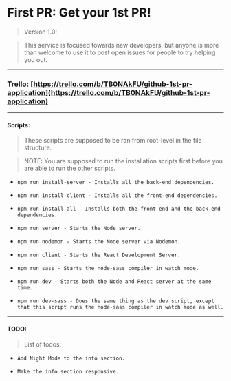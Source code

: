 # First PR: Get your 1st PR!

> Version 1.0!

> This service is focused towards new developers, but anyone is more than welcome to use it to post open issues for people to try helping you out.

---

### Trello: [https://trello.com/b/TB0NAkFU/github-1st-pr-application](https://trello.com/b/TB0NAkFU/github-1st-pr-application)

---

#### Scripts:

> These scripts are supposed to be ran from root-level in the file structure.

> NOTE: You are supposed to run the installation scripts first before you are able to run the other scripts.

* `npm run install-server - Installs all the back-end dependencies.`

* `npm run install-client - Installs all the front-end dependencies.`

* `npm run install-all - Installs both the front-end and the back-end dependencies.`

* `npm run server - Starts the Node server.`

* `npm run nodemon - Starts the Node server via Nodemon.`

* `npm run client - Starts the React Development Server.`

* `npm run sass - Starts the node-sass compiler in watch mode.`

* `npm run dev - Starts both the Node and React server at the same time.`

* `npm run dev-sass - Does the same thing as the dev script, except that this script runs the node-sass compiler in watch mode as well.`

---

#### TODO:

> List of todos:

* `Add Night Mode to the info section.`

* `Make the info section responsive.`
